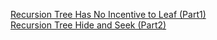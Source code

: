 [Recursion Tree Has No Incentive to Leaf (Part1)](http://leonstel.github.io/recursive_tree_part1)  
[Recursion Tree Hide and Seek (Part2)](http://leonstel.github.io/recursive_tree_part2)
